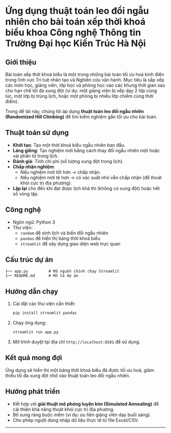 # Ứng dụng thuật toán leo đồi ngẫu nhiên cho bài toán xếp thời khoá biểu khoa Công nghệ Thông tin Trường Đại học Kiến Trúc Hà Nội

## Giới thiệu
Bài toán xếp thời khoá biểu là một trong những bài toán tối ưu hoá kinh điển trong lĩnh vực Trí tuệ nhân tạo và Nghiên cứu vận hành. 
Mục tiêu là sắp xếp các môn học, giảng viên, lớp học và phòng học vào các khung thời gian sao cho hạn chế tối đa xung đột (ví dụ: một giảng viên bị xếp dạy 2 lớp cùng lúc, một lớp bị trùng lịch, hoặc một phòng bị nhiều lớp chiếm cùng thời điểm).

Trong đề tài này, chúng tôi áp dụng **thuật toán leo đồi ngẫu nhiên (Randomized Hill Climbing)** để tìm kiếm nghiệm gần tối ưu cho bài toán.

## Thuật toán sử dụng
- **Khởi tạo**: Tạo một thời khoá biểu ngẫu nhiên ban đầu.
- **Láng giềng**: Tạo nghiệm mới bằng cách thay đổi ngẫu nhiên một hoặc vài phần tử trong lịch.
- **Đánh giá**: Tính chi phí (số lượng xung đột trong lịch).
- **Chấp nhận nghiệm**:
  - Nếu nghiệm mới tốt hơn → chấp nhận.
  - Nếu nghiệm mới tệ hơn → có xác suất nhỏ vẫn chấp nhận (để thoát khỏi cực trị địa phương).
- **Lặp lại** cho đến khi đạt được lịch khả thi (không có xung đột) hoặc hết số vòng lặp.

## Công nghệ
- Ngôn ngữ: Python 3
- Thư viện: 
  - `random` để sinh lịch và biến đổi ngẫu nhiên
  - `pandas` để hiển thị bảng thời khoá biểu
  - `streamlit` để xây dựng giao diện web trực quan

## Cấu trúc dự án
```
├── app.py         # Mã nguồn chính chạy Streamlit
├── README.md      # Mô tả dự án
```

## Hướng dẫn chạy
1. Cài đặt các thư viện cần thiết:
   ```bash
   pip install streamlit pandas
   ```
2. Chạy ứng dụng:
   ```bash
   streamlit run app.py
   ```
3. Mở trình duyệt tại địa chỉ `http://localhost:8501` để sử dụng.

## Kết quả mong đợi
Ứng dụng sẽ hiển thị một bảng thời khoá biểu đã được tối ưu hoá, giảm thiểu tối đa xung đột nhờ vào thuật toán leo đồi ngẫu nhiên.

## Hướng phát triển
- Kết hợp với **giải thuật mô phỏng luyện kim (Simulated Annealing)** để cải thiện khả năng thoát khỏi cực trị địa phương.
- Bổ sung ràng buộc mềm (ví dụ: ưu tiên giảng viên dạy buổi sáng).
- Cho phép người dùng nhập dữ liệu thực tế từ file Excel/CSV.

---